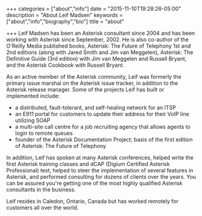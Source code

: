 +++
categories = ["about","info"]
date = "2015-11-10T19:28:26-05:00"
description = "About Leif Madsen"
keywords = ["about","info","biography","bio"]
title = "about"

+++
Leif Madsen has been an Asterisk consultant since 2004 and has been working with Asterisk since September, 2002.
He is also co-author of the O'Reilly Media published books, Asterisk: The Future of Telephony 1st and 2nd editions (along with Jared Smith and Jim van Meggelen), 
Asterisk: The Definitive Guide (3rd edition) with Jim van Meggelen and Russell Bryant, and the Asterisk Cookbook with Russell Bryant.

As an active member of the Asterisk community, Leif was formerly the primary issue marshal on the Asterisk issue tracker, in addition to the Asterisk release manager. Some of the projects Leif has built or implemented include:

* a distributed, fault-tolerant, and self-healing network for an ITSP
* an E911 portal for customers to update their address for their VoIP line utilizing SOAP
* a multi-site call centre for a job recruiting agency that allows agents to login to remote queues
* founder of the Asterisk Documentation Project; basis of the first edition of Asterisk: The Future of Telephony

In addition, Leif has spoken at many Asterisk conferences, helped write the first Asterisk training classes and dCAP (Digium Certified Asterisk Professional) test, 
helped to steer the implementation of several features in Asterisk, and performed consulting for dozens of clients over the years. 
You can be assured you're getting one of the most highly qualified Asterisk consultants in the business.

Leif resides in Caledon, Ontario, Canada but has worked remotely for customers all over the world.
